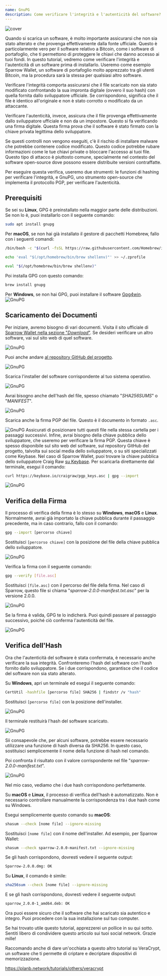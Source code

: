 ```yaml
---
name: GnuPG
description: Come verificare l'integrità e l'autenticità del software?
---
```

![cover](assets/cover.webp)

Quando si scarica un software, è molto importante assicurarsi che non sia stato alterato e che provenga effettivamente dalla fonte ufficiale. Questo è particolarmente vero per il software relativo a Bitcoin, come i software di portafoglio, che ti permettono di proteggere le chiavi che danno accesso ai tuoi fondi. In questo tutorial, vedremo come verificare l'integrità e l'autenticità di un software prima di installarlo. Useremo come esempio Sparrow Wallet, un software di portafoglio molto apprezzato tra gli utenti Bitcoin, ma la procedura sarà la stessa per qualsiasi altro software.

Verificare l'integrità comporta assicurarsi che il file scaricato non sia stato modificato confrontando la sua impronta digitale (ovvero il suo hash) con quella fornita dallo sviluppatore ufficiale. Se corrispondono, significa che il file è identico all'originale e non è stato corrotto o modificato da un attaccante.

Verificare l'autenticità, invece, assicura che il file provenga effettivamente dallo sviluppatore ufficiale e non da un impostore. Questo si fa verificando una firma digitale. Questa firma prova che il software è stato firmato con la chiave privata legittima dello sviluppatore.

Se questi controlli non vengono eseguiti, c'è il rischio di installare malware che potrebbe contenere codice modificato. Questo codice potrebbe rubare informazioni come le tue chiavi private o bloccare l'accesso ai tuoi file. Questo tipo di attacco è piuttosto comune, specialmente nel contesto del software open-source dove possono essere distribuite versioni contraffatte.

Per eseguire questa verifica, useremo due strumenti: le funzioni di hashing per verificare l'integrità, e GnuPG, uno strumento open-source che implementa il protocollo PGP, per verificare l'autenticità.

## Prerequisiti

Se sei su **Linux**, GPG è preinstallato nella maggior parte delle distribuzioni. Se non lo è, puoi installarlo con il seguente comando:

```bash
sudo apt install gnupg
```

Per **macOS**, se non hai già installato il gestore di pacchetti Homebrew, fallo con i seguenti comandi:

```bash
/bin/bash -c "$(curl -fsSL https://raw.githubusercontent.com/Homebrew/install/HEAD/install.sh)"
```

```bash
echo 'eval "$(/opt/homebrew/bin/brew shellenv)"' >> ~/.zprofile
```

```bash
eval "$(/opt/homebrew/bin/brew shellenv)"
```

Poi installa GPG con questo comando:

```bash
brew install gnupg
```
Per **Windows**, se non hai GPG, puoi installare il software [Gpg4win](https://www.gpg4win.org/).
![GnuPG](assets/notext/01.webp)

## Scaricamento dei Documenti

Per iniziare, avremo bisogno di vari documenti. Visita il sito ufficiale di [Sparrow Wallet nella sezione "*Download*"](https://sparrowwallet.com/download/). Se desideri verificare un altro software, vai sul sito web di quel software.

![GnuPG](assets/notext/02.webp)

Puoi anche andare [al repository GitHub del progetto](https://github.com/sparrowwallet/sparrow/releases).

![GnuPG](assets/notext/03.webp)

Scarica l'installer del software corrispondente al tuo sistema operativo.

![GnuPG](assets/notext/04.webp)

Avrai bisogno anche dell'hash del file, spesso chiamato "*SHA256SUMS*" o "*MANIFEST*".

![GnuPG](assets/notext/05.webp)

Scarica anche la firma PGP del file. Questo è il documento in formato `.asc`.

![GnuPG](assets/notext/06.webp)
Assicurati di posizionare tutti questi file nella stessa cartella per i passaggi successivi.
Infine, avrai bisogno della chiave pubblica dello sviluppatore, che useremo per verificare la firma PGP. Questa chiave è spesso disponibile sul sito web del software, sul repository GitHub del progetto, talvolta sui social media dello sviluppatore, o su siti specializzati come Keybase. Nel caso di Sparrow Wallet, puoi trovare la chiave pubblica dello sviluppatore Craig Raw [su Keybase](https://keybase.io/craigraw). Per scaricarla direttamente dal terminale, esegui il comando:

```bash
curl https://keybase.io/craigraw/pgp_keys.asc | gpg --import
```

![GnuPG](assets/notext/07.webp)

## Verifica della Firma

Il processo di verifica della firma è lo stesso su **Windows**, **macOS** e **Linux**. Normalmente, avrai già importato la chiave pubblica durante il passaggio precedente, ma in caso contrario, fallo con il comando:

```bash
gpg --import [percorso chiave]
```

Sostituisci `[percorso chiave]` con la posizione del file della chiave pubblica dello sviluppatore.

![GnuPG](assets/notext/08.webp)

Verifica la firma con il seguente comando:

```bash
gpg --verify [file.asc]
```

Sostituisci `[file.asc]` con il percorso del file della firma. Nel caso di Sparrow, questo file si chiama "*sparrow-2.0.0-manifest.txt.asc*" per la versione 2.0.0.

![GnuPG](assets/notext/09.webp)

Se la firma è valida, GPG te lo indicherà. Puoi quindi passare al passaggio successivo, poiché ciò conferma l'autenticità del file.

![GnuPG](assets/notext/10.webp)

## Verifica dell'Hash
Ora che l'autenticità del software è stata confermata, è necessario anche verificare la sua integrità. Confronteremo l'hash del software con l'hash fornito dallo sviluppatore. Se i due corrispondono, garantisce che il codice del software non sia stato alterato.

Su **Windows**, apri un terminale ed esegui il seguente comando:

```bash
CertUtil -hashfile [percorso file] SHA256 | findstr /v "hash"
```

Sostituisci `[percorso file]` con la posizione dell'installer.

![GnuPG](assets/notext/11.webp)

Il terminale restituirà l'hash del software scaricato.

![GnuPG](assets/notext/12.webp)

Sii consapevole che, per alcuni software, potrebbe essere necessario utilizzare una funzione di hash diversa da SHA256. In questo caso, sostituisci semplicemente il nome della funzione di hash nel comando.

Poi confronta il risultato con il valore corrispondente nel file "*sparrow-2.0.0-manifest.txt*".

![GnuPG](assets/notext/13.webp)

Nel mio caso, vediamo che i due hash corrispondono perfettamente.

Su **macOS** e **Linux**, il processo di verifica dell'hash è automatizzato. Non è necessario controllare manualmente la corrispondenza tra i due hash come su Windows.

Esegui semplicemente questo comando su **macOS**:

```bash
shasum --check [nome file] --ignore-missing
```

Sostituisci `[nome file]` con il nome dell'installer. Ad esempio, per Sparrow Wallet:

```bash
shasum --check sparrow-2.0.0-manifest.txt --ignore-missing
```

Se gli hash corrispondono, dovresti vedere il seguente output:

```bash
Sparrow-2.0.0.dmg: OK
```
Su **Linux**, il comando è simile:
```bash
sha256sum --check [nome file] --ignore-missing
```

E se gli hash corrispondono, dovresti vedere il seguente output:

```bash
sparrow_2.0.0-1_amd64.deb: OK
```

Ora puoi essere sicuro che il software che hai scaricato sia autentico e integro. Puoi procedere con la sua installazione sul tuo computer.

Se hai trovato utile questo tutorial, apprezzerei un pollice in su qui sotto. Sentiti libero di condividere questo articolo sui tuoi social network. Grazie mille!

Raccomando anche di dare un'occhiata a questo altro tutorial su VeraCrypt, un software che ti permette di criptare e decriptare dispositivi di memorizzazione.

https://planb.network/tutorials/others/veracrypt
